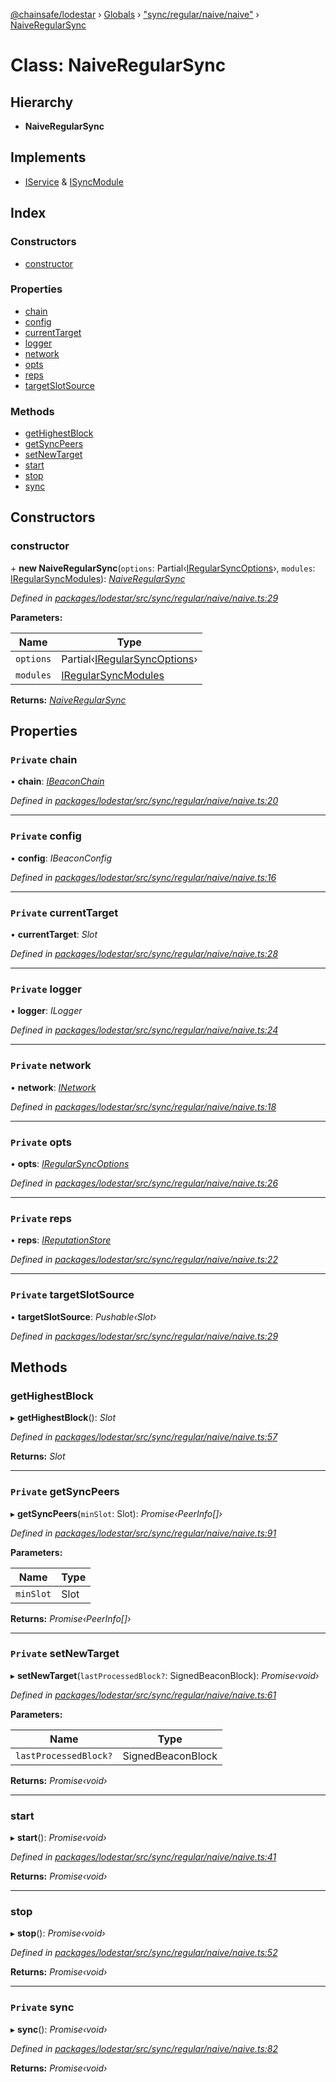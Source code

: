 [@chainsafe/lodestar](../README.md) › [Globals](../globals.md) › ["sync/regular/naive/naive"](../modules/_sync_regular_naive_naive_.md) › [NaiveRegularSync](_sync_regular_naive_naive_.naiveregularsync.md)

# Class: NaiveRegularSync

## Hierarchy

* **NaiveRegularSync**

## Implements

* [IService](../interfaces/_node_nodejs_.iservice.md) & [ISyncModule](../interfaces/_sync_interface_.isyncmodule.md)

## Index

### Constructors

* [constructor](_sync_regular_naive_naive_.naiveregularsync.md#constructor)

### Properties

* [chain](_sync_regular_naive_naive_.naiveregularsync.md#private-chain)
* [config](_sync_regular_naive_naive_.naiveregularsync.md#private-config)
* [currentTarget](_sync_regular_naive_naive_.naiveregularsync.md#private-currenttarget)
* [logger](_sync_regular_naive_naive_.naiveregularsync.md#private-logger)
* [network](_sync_regular_naive_naive_.naiveregularsync.md#private-network)
* [opts](_sync_regular_naive_naive_.naiveregularsync.md#private-opts)
* [reps](_sync_regular_naive_naive_.naiveregularsync.md#private-reps)
* [targetSlotSource](_sync_regular_naive_naive_.naiveregularsync.md#private-targetslotsource)

### Methods

* [getHighestBlock](_sync_regular_naive_naive_.naiveregularsync.md#gethighestblock)
* [getSyncPeers](_sync_regular_naive_naive_.naiveregularsync.md#private-getsyncpeers)
* [setNewTarget](_sync_regular_naive_naive_.naiveregularsync.md#private-setnewtarget)
* [start](_sync_regular_naive_naive_.naiveregularsync.md#start)
* [stop](_sync_regular_naive_naive_.naiveregularsync.md#stop)
* [sync](_sync_regular_naive_naive_.naiveregularsync.md#private-sync)

## Constructors

###  constructor

\+ **new NaiveRegularSync**(`options`: Partial‹[IRegularSyncOptions](../interfaces/_sync_regular_options_.iregularsyncoptions.md)›, `modules`: [IRegularSyncModules](../modules/_sync_regular_interface_.md#iregularsyncmodules)): *[NaiveRegularSync](_sync_regular_naive_naive_.naiveregularsync.md)*

*Defined in [packages/lodestar/src/sync/regular/naive/naive.ts:29](https://github.com/ChainSafe/lodestar/blob/393d800/packages/lodestar/src/sync/regular/naive/naive.ts#L29)*

**Parameters:**

Name | Type |
------ | ------ |
`options` | Partial‹[IRegularSyncOptions](../interfaces/_sync_regular_options_.iregularsyncoptions.md)› |
`modules` | [IRegularSyncModules](../modules/_sync_regular_interface_.md#iregularsyncmodules) |

**Returns:** *[NaiveRegularSync](_sync_regular_naive_naive_.naiveregularsync.md)*

## Properties

### `Private` chain

• **chain**: *[IBeaconChain](../interfaces/_chain_interface_.ibeaconchain.md)*

*Defined in [packages/lodestar/src/sync/regular/naive/naive.ts:20](https://github.com/ChainSafe/lodestar/blob/393d800/packages/lodestar/src/sync/regular/naive/naive.ts#L20)*

___

### `Private` config

• **config**: *IBeaconConfig*

*Defined in [packages/lodestar/src/sync/regular/naive/naive.ts:16](https://github.com/ChainSafe/lodestar/blob/393d800/packages/lodestar/src/sync/regular/naive/naive.ts#L16)*

___

### `Private` currentTarget

• **currentTarget**: *Slot*

*Defined in [packages/lodestar/src/sync/regular/naive/naive.ts:28](https://github.com/ChainSafe/lodestar/blob/393d800/packages/lodestar/src/sync/regular/naive/naive.ts#L28)*

___

### `Private` logger

• **logger**: *ILogger*

*Defined in [packages/lodestar/src/sync/regular/naive/naive.ts:24](https://github.com/ChainSafe/lodestar/blob/393d800/packages/lodestar/src/sync/regular/naive/naive.ts#L24)*

___

### `Private` network

• **network**: *[INetwork](../interfaces/_network_interface_.inetwork.md)*

*Defined in [packages/lodestar/src/sync/regular/naive/naive.ts:18](https://github.com/ChainSafe/lodestar/blob/393d800/packages/lodestar/src/sync/regular/naive/naive.ts#L18)*

___

### `Private` opts

• **opts**: *[IRegularSyncOptions](../interfaces/_sync_regular_options_.iregularsyncoptions.md)*

*Defined in [packages/lodestar/src/sync/regular/naive/naive.ts:26](https://github.com/ChainSafe/lodestar/blob/393d800/packages/lodestar/src/sync/regular/naive/naive.ts#L26)*

___

### `Private` reps

• **reps**: *[IReputationStore](../interfaces/_sync_ireputation_.ireputationstore.md)*

*Defined in [packages/lodestar/src/sync/regular/naive/naive.ts:22](https://github.com/ChainSafe/lodestar/blob/393d800/packages/lodestar/src/sync/regular/naive/naive.ts#L22)*

___

### `Private` targetSlotSource

• **targetSlotSource**: *Pushable‹Slot›*

*Defined in [packages/lodestar/src/sync/regular/naive/naive.ts:29](https://github.com/ChainSafe/lodestar/blob/393d800/packages/lodestar/src/sync/regular/naive/naive.ts#L29)*

## Methods

###  getHighestBlock

▸ **getHighestBlock**(): *Slot*

*Defined in [packages/lodestar/src/sync/regular/naive/naive.ts:57](https://github.com/ChainSafe/lodestar/blob/393d800/packages/lodestar/src/sync/regular/naive/naive.ts#L57)*

**Returns:** *Slot*

___

### `Private` getSyncPeers

▸ **getSyncPeers**(`minSlot`: Slot): *Promise‹PeerInfo[]›*

*Defined in [packages/lodestar/src/sync/regular/naive/naive.ts:91](https://github.com/ChainSafe/lodestar/blob/393d800/packages/lodestar/src/sync/regular/naive/naive.ts#L91)*

**Parameters:**

Name | Type |
------ | ------ |
`minSlot` | Slot |

**Returns:** *Promise‹PeerInfo[]›*

___

### `Private` setNewTarget

▸ **setNewTarget**(`lastProcessedBlock?`: SignedBeaconBlock): *Promise‹void›*

*Defined in [packages/lodestar/src/sync/regular/naive/naive.ts:61](https://github.com/ChainSafe/lodestar/blob/393d800/packages/lodestar/src/sync/regular/naive/naive.ts#L61)*

**Parameters:**

Name | Type |
------ | ------ |
`lastProcessedBlock?` | SignedBeaconBlock |

**Returns:** *Promise‹void›*

___

###  start

▸ **start**(): *Promise‹void›*

*Defined in [packages/lodestar/src/sync/regular/naive/naive.ts:41](https://github.com/ChainSafe/lodestar/blob/393d800/packages/lodestar/src/sync/regular/naive/naive.ts#L41)*

**Returns:** *Promise‹void›*

___

###  stop

▸ **stop**(): *Promise‹void›*

*Defined in [packages/lodestar/src/sync/regular/naive/naive.ts:52](https://github.com/ChainSafe/lodestar/blob/393d800/packages/lodestar/src/sync/regular/naive/naive.ts#L52)*

**Returns:** *Promise‹void›*

___

### `Private` sync

▸ **sync**(): *Promise‹void›*

*Defined in [packages/lodestar/src/sync/regular/naive/naive.ts:82](https://github.com/ChainSafe/lodestar/blob/393d800/packages/lodestar/src/sync/regular/naive/naive.ts#L82)*

**Returns:** *Promise‹void›*

